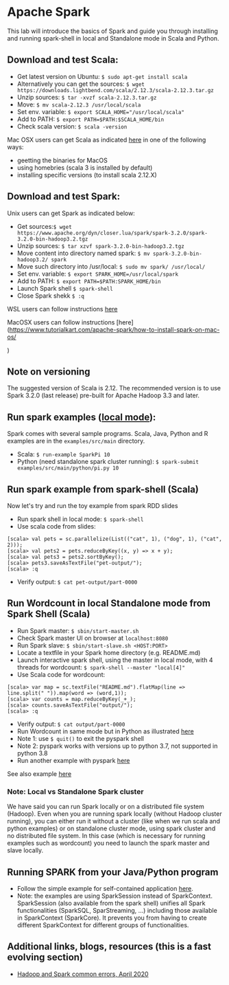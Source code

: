 # Apache Spark
This lab will introduce the basics of Spark and guide you through installing and running spark-shell in local and Standalone mode in Scala and Python.

## Download and test Scala:

  - Get latest version on Ubuntu:  `$ sudo apt-get install scala`
  - Alternatively you can get the sources: `$ wget https://downloads.lightbend.com/scala/2.12.3/scala-2.12.3.tar.gz`
  - Unzip sources: `$ tar -xvzf scala-2.12.3.tar.gz `
  - Move: `$ mv scala-2.12.3 /usr/local/scala`
  - Set env. variable: `$ export SCALA_HOME="/usr/local/scala" `
  - Add to PATH: `$ export PATH=$PATH:$SCALA_HOME/bin `
  - Check scala version: `$ scala -version`

Mac OSX users can get Scala as indicated [here](https://www.scala-lang.org/download/) in one of the following ways:
 - geetting the binaries for MacOS
 - using homebries (scala 3 is installed by default)
 - installing specific versions (to install scala 2.12.X)


## Download and test Spark:

Unix users can get Spark as indicated below:

  - Get sources:`$ wget https://www.apache.org/dyn/closer.lua/spark/spark-3.2.0/spark-3.2.0-bin-hadoop3.2.tgz`
  - Unzip sources: `$ tar xzvf spark-3.2.0-bin-hadoop3.2.tgz`
  - Move content into directory named spark: `$ mv spark-3.2.0-bin-hadoop3.2/ spark` 
  - Move such directory into /usr/local: `$ sudo mv spark/ /usr/local/`
  - Set env. variable: `$ export SPARK_HOME=/usr/local/spark`
  - Add to PATH: `$ export PATH=$PATH:SPARK_HOME/bin`
  - Launch Spark shell `$ spark-shell `
  - Close Spark shekk `$ :q `

WSL users can follow instructions [here](https://kontext.tech/column/spark/560/apache-spark-301-installation-on-linux-guide)

MacOSX users can follow instructions [here](https://www.tutorialkart.com/apache-spark/how-to-install-spark-on-mac-os/
<!-- Spark wordcount example video: https://www.youtube.com/watch?v=HQTB3hlLD6E -->)

## Note on versioning
The suggested version of Scala is 2.12.
The recommended version is to use Spark 3.2.0 (last release) pre-built for Apache Hadoop 3.3 and later.

## Run spark examples ([local mode](http://spark.apache.org/docs/latest/)):
Spark comes with several sample programs. Scala, Java, Python and R examples are in the `examples/src/main` directory. 
  - Scala: `$ run-example SparkPi 10`
  - Python (need standalone spark cluster running): `$ spark-submit examples/src/main/python/pi.py 10`

## Run spark example from spark-shell (Scala)
Now let's try and run the toy example from spark RDD slides
  - Run spark shell in local mode: `$ spark-shell`
  - Use scala code from slides:

```
[scala> val pets = sc.parallelize(List(("cat", 1), ("dog", 1), ("cat", 2)));
[scala> val pets2 = pets.reduceByKey((x, y) => x + y);
[scala> val pets3 = pets2.sortByKey();
[scala> pets3.saveAsTextFile("pet-output/");
[scala> :q
```
  - Verify output: `$ cat pet-output/part-0000 `
  
## Run Wordcount in local Standalone mode from Spark Shell (Scala)
 * Run Spark master: `$ sbin/start-master.sh`
 * Check Spark master UI on browser at `localhost:8080`
 * Run Spark slave: `$ sbin/start-slave.sh <HOST:PORT> `
 * Locate a textfile in your Spark home directory (e.g. README.md)
 * Launch interactive spark shell, using the master in local mode, with 4 threads for wordcount: `$ spark-shell --master "local[4]" `
 * Use Scala code for wordcount:

 ```
 [scala> var map = sc.textFile("README.md").flatMap(line => line.split(" ")).map(word => (word,1));
 [scala> var counts = map.reduceByKey(_+_);
 [scala> counts.saveAsTextFile("output/");
 [scala> :q
```
 * Verify output: `$ cat output/part-0000 `
 * Run Wordcount in same mode but in Python as illustrated [here](https://www.tutorialkart.com/apache-spark/python-spark-shell-pyspark-example/)
 * Note 1: use `$ quit()` to exit the pyspark shell
 * Note 2: pyspark works with versions up to python 3.7, not supported in python 3.8 
 * Run another example with pyspark [here](https://spark.apache.org/docs/latest/quick-start.html#basics)

See also example [here](https://www.tutorialkart.com/apache-spark/scala-spark-shell-example/)

### Note: Local vs Standalone Spark cluster 
We have said you can run Spark locally or on a distributed file system (Hadoop). Even when you are running spark locally (without Hadoop cluster running), you can either run it without a cluster (like when we run scala and python examples) or on standalone cluster mode, using spark cluster and no distributed file system. In this case (which is necessary for running examples such as wordcount) you need to launch the spark master and slave locally.



## Running SPARK from your Java/Python program
 * Follow the simple example for self-contained application [here](https://spark.apache.org/docs/latest/quick-start.html#basics).
 * Note: the examples are using SparkSession instead of SparkContext. SparkSession (also available from the spark shell) unifies all Spark functionalities (SparkSQL, SparStreaming, ...) including those available in SparkContext (SparkCore). It prevents you from having to create different SparkContext for different groups of functionalities.

## Additional links, blogs, resources (this is a fast evolving section)
 * [Hadoop and Spark common errors, April 2020](https://medium.com/analytics-vidhya/9-issues-ive-encountered-when-setting-up-a-hadoop-spark-cluster-for-the-first-time-87b023624a43)
